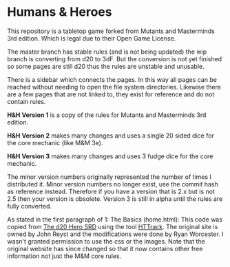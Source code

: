 Humans & Heroes
===============
This repository is a tabletop game forked from Mutants and Masterminds 3rd edition.
Which is legal due to their Open Game License.

The master branch has stable rules (and is not being updated) the wip branch is converting from d20 to 3dF.
But the conversion is not yet finished so some pages are still d20 thus the rules are unstable and unusable.

There is a sidebar which connects the pages. In this way all pages can be reached without needing to open the file system
directories. Likewise there are a few pages that are not linked to, they exist for reference and do not contain rules.

**H&H Version 1** is a copy of the rules for Mutants and Masterminds 3rd edition.

**H&H Version 2** makes many changes and uses a single 20 sided dice for the core mechanic (like M&M 3e).

**H&H Version 3** makes many changes and uses 3 fudge dice for the core mechanic.

The minor version numbers originally represented the number of times I distributed it.
Minor version numbers no longer exist, use the commit hash as reference instead.
Therefore if you have a version that is 2.x but is not 2.5 then your version is obsolete.
Version 3 is still in alpha until the rules are fully converted.

As stated in the first paragraph of 1: The Basics (home.html):
This code was copied from [The d20 Hero SRD](www.d20herosrd.com) using the tool [HTTrack](http://www.httrack.com/).
The original site is owned by John Reyst and the modifications were done by Ryan Worcester.
I wasn't granted permission to use the css or the images.
Note that the original website has since changed so that it now contains other free information not just the M&M core rules.

